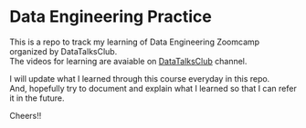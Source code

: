 # Data Engineering Practice

This is a repo to track my learning of Data Engineering Zoomcamp organized by DataTalksClub.  
The videos for learning are avaiable on [DataTalksClub](https://github.com/dexhrestha/data-engineering-practice/blob/main/Week%201/notebooks/Homework%20Week%201.ipynb) channel.

I will update what I learned through this course everyday in this repo.   
And, hopefully try to document and explain what I learned so that I can refer it in the future.

Cheers!!
